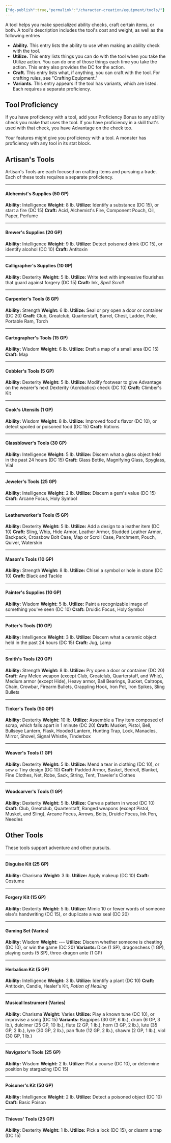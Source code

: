 ```yaml
---
{"dg-publish":true,"permalink":"/character-creation/equipment/tools/"}
---
```


A tool helps you make specialized ability checks, craft certain items, or both. A tool's description includes the tool's cost and weight, as well as the following entries
- **Ability.** This entry lists the ability to use when making an ability check with the tool.
- **Utilize.** This entry lists things you can do with the tool when you take the Utilize action. You can do one of those things each time you take the action. This entry also provides the DC for the action.
- **Craft.** This entry lists what, if anything, you can craft with the tool. For crafting rules, see "Crafting Equipment."
- **Variants.** This entry appears if the tool has variants, which are listed. Each requires a separate proficiency.

## Tool Proficiency
If you have proficiency with a tool, add your Proficiency Bonus to any ability check you make that uses the tool. If you have proficiency in a skill that's used with that check, you have Advantage on the check too.

Your features might give you proficiency with a tool. A monster has proficiency with any tool in its stat block.

## Artisan's Tools
Artisan's Tools are each focused on crafting items and pursuing a trade. Each of these tools requires a separate proficiency.

---
#### Alchemist's Supplies (50 GP)
**Ability:** Intelligence
**Weight:** 8 lb.
**Utilize:** Identify a substance (DC 15), or start a fire (DC 15)
**Craft:** Acid, Alchemist's Fire, Component Pouch, Oil, Paper, Perfume

---
#### Brewer's Supplies (20 GP)
**Ability:** Intelligence
**Weight:** 9 lb.
**Utilize:** Detect poisoned drink (DC 15), or identify alcohol (DC 10)
**Craft:** Antitoxin

---
#### Calligrapher's Supplies (10 GP)
**Ability:** Dexterity
**Weight:** 5 lb.
**Utilize:** Write text with impressive flourishes that guard against forgery (DC 15)
**Craft:** Ink, *Spell Scroll*

---
#### Carpenter's Tools (8 GP)
**Ability:** Strength
**Weight:** 6 lb.
**Utilize:** Seal or pry open a door or container (DC 20)
**Craft:** Club, Greatclub, Quarterstaff, Barrel, Chest, Ladder, Pole, Portable Ram, Torch

---
#### Cartographer's Tools (15 GP)
**Ability:** Wisdom
**Weight:** 6 lb.
**Utilize:** Draft a map of a small area (DC 15)
**Craft:** Map

---
#### Cobbler's Tools (5 GP)
**Ability:** Dexterity
**Weight:** 5 lb.
**Utilize:** Modify footwear to give Advantage on the wearer's next Dexterity (Acrobatics) check (DC 10)
**Craft:** Climber's Kit

---
#### Cook's Utensils (1 GP)
**Ability:** Wisdom
**Weight:** 8 lb.
**Utilize:** Improved food's flavor (DC 10), or detect spoiled or poisoned food (DC 15)
**Craft:** Rations

---
#### Glassblower's Tools (30 GP)
**Ability:** Intelligence
**Weight:** 5 lb.
**Utilize:** Discern what a glass object held in the past 24 hours (DC 15)
**Craft:** Glass Bottle, Magnifying Glass, Spyglass, Vial

---
#### Jeweler's Tools (25 GP)
**Ability:** Intelligence
**Weight:** 2 lb.
**Utilize:** Discern a gem's value (DC 15)
**Craft:** Arcane Focus, Holy Symbol

---
#### Leatherworker's Tools (5 GP)
**Ability:** Dexterity
**Weight:** 5 lb.
**Utilize:** Add a design to a leather item (DC 10)
**Craft:** Sling, Whip, Hide Armor, Leather Armor, Studded Leather Armor, Backpack, Crossbow Bolt Case, Map or Scroll Case, Parchment, Pouch, Quiver, Waterskin

---
#### Mason's Tools (10 GP)
**Ability:** Strength
**Weight:** 8 lb.
**Utilize:** Chisel a symbol or hole in stone (DC 10)
**Craft:** Black and Tackle

---
#### Painter's Supplies (10 GP)
**Ability:** Wisdom
**Weight:** 5 lb.
**Utilize:** Paint a recognizable image of something you've seen (DC 10)
**Craft:** Druidic Focus, Holy Symbol

---
#### Potter's Tools (10 GP)
**Ability:** Intelligence
**Weight:** 3 lb.
**Utilize:** Discern what a ceramic object held in the past 24 hours (DC 15)
**Craft:** Jug, Lamp

---
#### Smith's Tools (20 GP)
**Ability:** Strength
**Weight:** 8 lb.
**Utilize:** Pry open a door or container (DC 20)
**Craft:** Any Melee weapon (except Club, Greatclub, Quarterstaff, and Whip), Medium armor (except Hide), Heavy armor, Ball Bearings, Bucket, Caltrops, Chain, Crowbar, Firearm Bullets, Grappling Hook, Iron Pot, Iron Spikes, Sling Bullets

---
#### Tinker's Tools (50 GP)
**Ability:** Dexterity
**Weight:** 10 lb.
**Utilize:** Assemble a Tiny item composed of scrap, which falls apart in 1 minute (DC 20)
**Craft:** Musket, Pistol, Bell, Bullseye Lantern, Flask, Hooded Lantern, Hunting Trap, Lock, Manacles, Mirror, Shovel, Signal Whistle, Tinderbox

---
#### Weaver's Tools (1 GP)
**Ability:** Dexterity
**Weight:** 5 lb.
**Utilize:** Mend a tear in clothing (DC 10), or sew a Tiny design (DC 10)
**Craft:** Padded Armor, Basket, Bedroll, Blanket, Fine Clothes, Net, Robe, Sack, String, Tent, Traveler's Clothes

---
#### Woodcarver's Tools (1 GP)
**Ability:** Dexterity 
**Weight:** 5 lb.
**Utilize:** Carve a pattern in wood (DC 10)
**Craft:** Club, Greatclub, Quarterstaff, Ranged weapons (except Pistol, Musket, and Sling), Arcane Focus, Arrows, Bolts, Druidic Focus, Ink Pen, Needles

## Other Tools
These tools support adventure and other pursuits.

---
#### Disguise Kit (25 GP)
**Ability:** Charisma
**Weight:** 3 lb.
**Utilize:** Apply makeup (DC 10)
**Craft:** Costume

---
#### Forgery Kit (15 GP)
**Ability:** Dexterity
**Weight:** 5 lb.
**Utilize:** Mimic 10 or fewer words of someone else's handwriting (DC 15), or duplicate a wax seal (DC 20)

---
#### Gaming Set (Varies)
**Ability:** Wisdom
**Weight:** ---
**Utilize:** Discern whether someone is cheating (DC 10), or win the game (DC 20)
**Variants:** Dice (1 SP), dragonchess (1 GP), playing cards (5 SP), three-dragon ante (1 GP)

---
#### Herbalism Kit (5 GP)
**Ability:** Intelligence
**Weight:** 3 lb.
**Utilize:** Identify a plant (DC 10)
**Craft:** Antitoxin, Candle, Healer's Kit, *Potion of Healing*

---
#### Musical Instrument (Varies)
**Ability:** Charisma
**Weight:** Varies
**Utilize:** Play a known tune (DC 10), or improvise a song (DC 15)
**Variants:** Bagpipes (30 GP, 6 lb.), drum (6 GP, 3 lb.), dulcimer (25 GP, 10 lb.), flute (2 GP, 1 lb.), horn (3 GP, 2 lb.), lute (35 GP, 2 lb.), lyre (30 GP, 2 lb.), pan flute (12 GP, 2 lb.), shawm (2 GP, 1 lb.), viol (30 GP, 1 lb.)

---
#### Navigator's Tools (25 GP)
**Ability:** Wisdom
**Weight:** 2 lb.
**Utilize:** Plot a course (DC 10), or determine position by stargazing (DC 15)

---
#### Poisoner's Kit (50 GP)
**Ability:** Intelligence
**Weight:** 2 lb.
**Utilize:** Detect a poisoned object (DC 10)
**Craft:** Basic Poison

---
#### Thieves' Tools (25 GP)
**Ability:** Dexterity
**Weight:** 1 lb.
**Utilize:** Pick a lock (DC 15), or disarm a trap (DC 15)